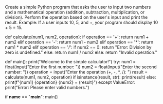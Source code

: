 Create a simple Python program that asks the user to input two numbers and a mathematical operation (addition, subtraction, multiplication, or division).
Perform the operation based on the user's input and print the result.
Example: If a user inputs 10, 5, and +, your program should display 10 + 5 = 15.

def calculate(num1, num2, operation):
    if operation == '+':
        return num1 + num2
    elif operation == '-':
        return num1 - num2
    elif operation == '*':
        return num1 * num2
    elif operation == '/':
        if num2 == 0:
            return "Error: Division by zero is undefined."
        else:
            return num1 / num2
    else:
        return "Invalid operation."

def main():
    print("Welcome to the simple calculator!")
    try:
        num1 = float(input("Enter the first number: "))
        num2 = float(input("Enter the second number: "))
        operation = input("Enter the operation (+, -, *, /): ")
        result = calculate(num1, num2, operation)
        if isinstance(result, str):
            print(result)
        else:
            print(f"{num1} {operation} {num2} = {result}")
    except ValueError:
        print("Error: Please enter valid numbers.")

if __name__ == "__main__":
    main()


